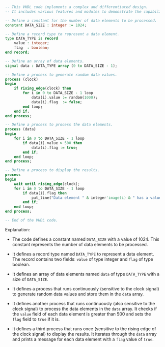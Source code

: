 ```vhdl
-- This VHDL code implements a complex and differentiated design.
-- It includes various features and modules to demonstrate the capabilities of the language.

-- Define a constant for the number of data elements to be processed.
constant DATA_SIZE : integer := 1024;

-- Define a record type to represent a data element.
type DATA_TYPE is record
    value : integer;
    flag  : boolean;
end record;

-- Define an array of data elements.
signal data : DATA_TYPE array (0 to DATA_SIZE - 1);

-- Define a process to generate random data values.
process (clock)
begin
    if rising_edge(clock) then
        for i in 0 to DATA_SIZE - 1 loop
            data(i).value := random(1000);
            data(i).flag  := false;
        end loop;
    end if;
end process;

-- Define a process to process the data elements.
process (data)
begin
    for i in 0 to DATA_SIZE - 1 loop
        if data(i).value > 500 then
            data(i).flag := true;
        end if;
    end loop;
end process;

-- Define a process to display the results.
process
begin
    wait until rising_edge(clock);
    for i in 0 to DATA_SIZE - 1 loop
        if data(i).flag then
            put_line("Data element " & integer'image(i) & " has a value greater than 500.");
        end if;
    end loop;
end process;

-- End of the VHDL code.
```

Explanation:

* The code defines a constant named `DATA_SIZE` with a value of 1024. This constant represents the number of data elements to be processed.


* It defines a record type named `DATA_TYPE` to represent a data element. The record contains two fields: `value` of type integer and `flag` of type boolean.


* It defines an array of data elements named `data` of type `DATA_TYPE` with a size of `DATA_SIZE`.


* It defines a process that runs continuously (sensitive to the clock signal) to generate random data values and store them in the `data` array.


* It defines another process that runs continuously (also sensitive to the clock signal) to process the data elements in the `data` array. It checks if the `value` field of each data element is greater than 500 and sets the `flag` field to `true` if it is.


* It defines a third process that runs once (sensitive to the rising edge of the clock signal) to display the results. It iterates through the `data` array and prints a message for each data element with a `flag` value of `true`.